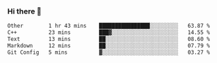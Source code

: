### Hi there 👋

<!--
**WShiBin/WShiBin** is a ✨ _special_ ✨ repository because its `README.md` (this file) appears on your GitHub profile.

Here are some ideas to get you started:

- 🔭 I’m currently working on ...
- 🌱 I’m currently learning ...
- 👯 I’m looking to collaborate on ...
- 🤔 I’m looking for help with ...
- 💬 Ask me about ...
- 📫 How to reach me: ...
- 😄 Pronouns: ...
- ⚡ Fun fact: ...
-->

<!--START_SECTION:waka-->

```txt
Other        1 hr 43 mins    ████████████████░░░░░░░░░   63.87 %
C++          23 mins         ███▓░░░░░░░░░░░░░░░░░░░░░   14.55 %
Text         13 mins         ██░░░░░░░░░░░░░░░░░░░░░░░   08.60 %
Markdown     12 mins         ██░░░░░░░░░░░░░░░░░░░░░░░   07.79 %
Git Config   5 mins          ▓░░░░░░░░░░░░░░░░░░░░░░░░   03.27 %
```

<!--END_SECTION:waka-->
